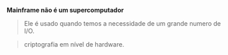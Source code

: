 **Mainframe não é um supercomputador**
> Ele é usado quando temos a necessidade de um grande numero de I/O.

> criptografia em nível de hardware.

